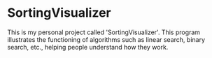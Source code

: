 # SortingVisualizer
This is my personal project called 'SortingVisualizer'.
This program illustrates the functioning of algorithms such as linear search, binary search, etc., helping people understand how they work.
